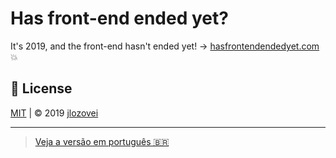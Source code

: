 # Has front-end ended yet?

It's 2019, and the front-end hasn't ended yet! -> [hasfrontendendedyet.com](https://hasfrontendendedyet.com) :boom:


## :closed_lock_with_key: License

[MIT](https://github.com/jlozovei/hasfrontendendedyet.com/blob/master/LICENSE) | :copyright: 2019 [jlozovei](https://github.com/jlozovei)

----
> [Veja a versão em português 🇧🇷](https://ofrontendacabou.com/)
